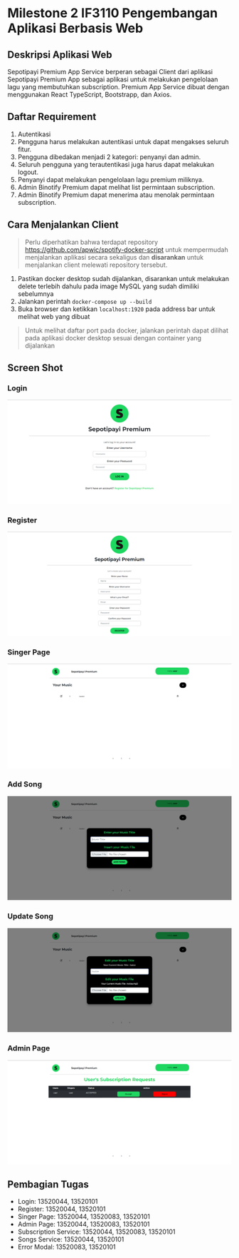 # Milestone 2 IF3110 Pengembangan Aplikasi Berbasis Web

## Deskripsi Aplikasi Web
Sepotipayi Premium App Service berperan sebagai Client dari aplikasi Sepotipayi Premium App sebagai aplikasi untuk melakukan pengelolaan lagu yang membutuhkan subscription. Premium App Service dibuat dengan menggunakan React TypeScript, Bootstrapp, dan Axios.

## Daftar Requirement

1. Autentikasi
2. Pengguna harus melakukan autentikasi untuk dapat mengakses seluruh fitur.
3. Pengguna dibedakan menjadi 2 kategori: penyanyi dan admin.
4. Seluruh pengguna yang terautentikasi juga harus dapat melakukan logout.
5. Penyanyi dapat melakukan pengelolaan lagu premium miliknya.
6. Admin Binotify Premium dapat melihat list permintaan subscription.
7. Admin Binotify Premium dapat menerima atau menolak permintaan subscription.

## Cara Menjalankan Client

> Perlu diperhatikan bahwa terdapat repository https://github.com/apwic/spotify-docker-script untuk mempermudah menjalankan aplikasi secara sekaligus dan **disarankan** untuk menjalankan client melewati repository tersebut.

1. Pastikan docker desktop sudah dijalankan, disarankan untuk melakukan delete terlebih dahulu pada image MySQL yang sudah dimiliki sebelumnya
2. Jalankan perintah `docker-compose up --build`
3. Buka browser dan ketikkan `localhost:1920` pada address bar untuk melihat web yang dibuat

> Untuk melihat daftar port pada docker, jalankan perintah dapat dilihat pada aplikasi docker desktop sesuai dengan container yang dijalankan

## Screen Shot

### Login

![](screenshot/login_page.png)

### Register
![](screenshot/register_page.png)

### Singer Page
![](screenshot/singer_page.png)

### Add Song
![](screenshot/add_song.png)

### Update Song
![](screenshot/update_song.png)

### Admin Page
![](screenshot/admin_page.png)


## Pembagian Tugas

- Login: 13520044, 13520101
- Register: 13520044, 13520101
- Singer Page: 13520044, 13520083, 13520101
- Admin Page: 13520044, 13520083, 13520101
- Subscription Service: 13520044, 13520083, 13520101
- Songs Service: 13520044, 13520101
- Error Modal: 13520083, 13520101
